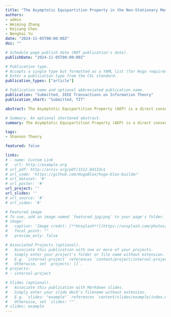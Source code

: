 ```yaml
---
title: "The Asymptotic Equipartition Property in the Non-Stationary Memoryless Regime and its Applications in Source Coding and Information Embedding"
authors:
- admin
- Weiming Zhang
- Kejiang Chen
- Nenghai Yu
date: "2024-11-05T00:00:00Z"
doi: ""

# Schedule page publish date (NOT publication's date).
publishDate: "2024-11-05T00:00:00Z"

# Publication type.
# Accepts a single type but formatted as a YAML list (for Hugo requirements).
# Enter a publication type from the CSL standard.
publication_types: ["article"]

# Publication name and optional abbreviated publication name.
publication: "Submitted, IEEE Transactions on Information Theory"
publication_short: "Submitted, TIT"

abstract: The Asymptotic Equipartition Property (AEP) is a direct consequence of the weak law of large numbers (WLLN) which plays a vital part in the proof of Shannon's source coding theorem regarding the source sequence of independent and identically distributed (i.i.d.) random variables (RVs). In this paper, we show that the AEP also holds in the non-stationary memoryless regime where the sequence of RVs is independent but not necessarily identically distributed (i.n.i.d.). This more general result is called the i.n.i.d.-AEP. We then generalize this result to the i.n.i.d.-joint AEP that considers two sequences of i.n.i.d. RVs. A modified version of the i.n.i.d.-joint AEP called i.n.i.d.-distortion AEP with a time-varying distortion measure is also introduced. Based on the i.n.i.d.-AEP and its generalizations, we present two applications: the non-stationary source coding theorem and the non-stationary information embedding theorem. Specifically, the proof of the non-stationary source coding theorem entails the i.n.i.d.-AEP, while the proof of the non-stationary information embedding theorem mainly depends on the i.n.i.d.-joint AEP and the i.n.i.d.-distortion AEP.

# Summary. An optional shortened abstract.
summary: The Asymptotic Equipartition Property (AEP) is a direct consequence of the weak law of large numbers (WLLN) which plays a vital part in the proof of Shannon's source coding theorem regarding the source sequence of independent and identically distributed (i.i.d.) random variables (RVs). In this paper, we show that the AEP also holds in the non-stationary memoryless regime where the sequence of RVs is independent but not necessarily identically distributed (i.n.i.d.). This more general result is called the i.n.i.d.-AEP. We then generalize this result to the i.n.i.d.-joint AEP that considers two sequences of i.n.i.d. RVs. A modified version of the i.n.i.d.-joint AEP called i.n.i.d.-distortion AEP with a time-varying distortion measure is also introduced. Based on the i.n.i.d.-AEP and its generalizations, we present two applications: the non-stationary source coding theorem and the non-stationary information embedding theorem. Specifically, the proof of the non-stationary source coding theorem entails the i.n.i.d.-AEP, while the proof of the non-stationary information embedding theorem mainly depends on the i.n.i.d.-joint AEP and the i.n.i.d.-distortion AEP.

tags:
- Shannon Theory

featured: false

links:
# - name: Custom Link
#   url: http://example.org
# url_pdf: http://arxiv.org/pdf/1512.04133v1
# url_code: 'https://github.com/HugoBlox/hugo-blox-builder'
# url_dataset: '#'
# url_poster: '#'
url_project: ''
url_slides: ''
# url_source: '#'
# url_video: '#'

# Featured image
# To use, add an image named `featured.jpg/png` to your page's folder. 
# image:
#   caption: 'Image credit: [**Unsplash**](https://unsplash.com/photos/s9CC2SKySJM)'
#   focal_point: ""
#   preview_only: false

# Associated Projects (optional).
#   Associate this publication with one or more of your projects.
#   Simply enter your project's folder or file name without extension.
#   E.g. `internal-project` references `content/project/internal-project/index.md`.
#   Otherwise, set `projects: []`.
# projects:
# - internal-project

# Slides (optional).
#   Associate this publication with Markdown slides.
#   Simply enter your slide deck's filename without extension.
#   E.g. `slides: "example"` references `content/slides/example/index.md`.
#   Otherwise, set `slides: ""`.
# slides: example
---
```

<div style="display:none">
This work is driven by the results in my [previous paper](/publication/conference-paper/) on LLMs.

{{% callout note %}}
Create your slides in Markdown - click the *Slides* button to check out the example.
{{% /callout %}}

Add the publication's **full text** or **supplementary notes** here. You can use rich formatting such as including [code, math, and images](https://docs.hugoblox.com/content/writing-markdown-latex/).
</div>
